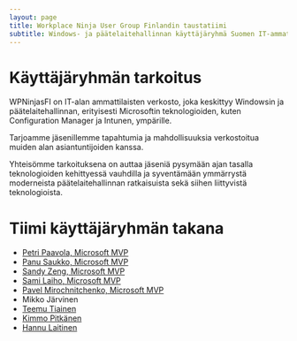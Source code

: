 ```yaml
---
layout: page
title: Workplace Ninja User Group Finlandin taustatiimi
subtitle: Windows- ja päätelaitehallinnan käyttäjäryhmä Suomen IT-ammattilaisille
---
```

# Käyttäjäryhmän tarkoitus
WPNinjasFI on IT-alan ammattilaisten verkosto, joka keskittyy Windowsin ja päätelaitehallinnan, erityisesti Microsoftin teknologioiden, kuten Configuration Manager ja Intunen, ympärille. 

Tarjoamme jäsenillemme tapahtumia ja mahdollisuuksia verkostoitua muiden alan asiantuntijoiden kanssa. 

Yhteisömme tarkoituksena on auttaa jäseniä pysymään ajan tasalla teknologioiden kehittyessä vauhdilla ja syventämään ymmärrystä moderneista päätelaitehallinnan ratkaisuista sekä siihen liittyvistä teknologioista.

# Tiimi käyttäjäryhmän takana
- [Petri Paavola, Microsoft MVP](petri_paavola.md)
- [Panu Saukko, Microsoft MVP](panu_saukko.md)
- [Sandy Zeng, Microsoft MVP](sandy_zeng.md)
- [Sami Laiho, Microsoft MVP](sami_laiho.md)
- [Pavel Mirochnitchenko, Microsoft MVP](pavel_mirochnitchenko.md)
- Mikko Järvinen
- [Teemu Tiainen](teemu_tiainen.md)
- [Kimmo Pitkänen](kimmo_pitkanen.md)
- [Hannu Laitinen](hannu_laitinen.md)
